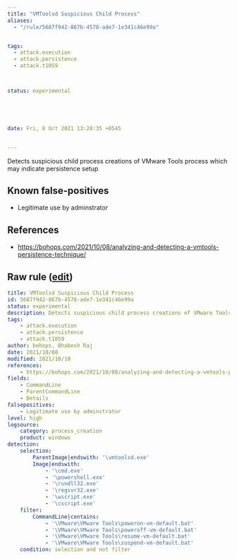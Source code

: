 ```yaml
---
title: "VMToolsd Suspicious Child Process"
aliases:
  - "/rule/5687f942-867b-4578-ade7-1e341c46e99a"


tags:
  - attack.execution
  - attack.persistence
  - attack.t1059



status: experimental





date: Fri, 8 Oct 2021 13:28:35 +0545


---
```


Detects suspicious child process creations of VMware Tools process which may indicate persistence setup

<!--more-->


## Known false-positives

* Legitimate use by adminstrator



## References

* https://bohops.com/2021/10/08/analyzing-and-detecting-a-vmtools-persistence-technique/


## Raw rule ([edit](https://github.com/SigmaHQ/sigma/edit/master/rules/windows/process_creation/proc_creation_win_vmtoolsd_susp_child_process.yml))
```yaml
title: VMToolsd Suspicious Child Process
id: 5687f942-867b-4578-ade7-1e341c46e99a
status: experimental
description: Detects suspicious child process creations of VMware Tools process which may indicate persistence setup
tags:
    - attack.execution
    - attack.persistence
    - attack.t1059
author: behops, Bhabesh Raj
date: 2021/10/08
modified: 2021/10/10
references:
    - https://bohops.com/2021/10/08/analyzing-and-detecting-a-vmtools-persistence-technique/
fields:
    - CommandLine
    - ParentCommandLine
    - Details
falsepositives:
    - Legitimate use by adminstrator
level: high
logsource:
    category: process_creation
    product: windows
detection:
    selection:
        ParentImage|endswith: '\vmtoolsd.exe'
        Image|endswith:
            - '\cmd.exe'
            - '\powershell.exe'
            - '\rundll32.exe'
            - '\regsvr32.exe'
            - '\wscript.exe'
            - '\cscript.exe'
    filter:
        CommandLine|contains:
            - '\VMware\VMware Tools\poweron-vm-default.bat'
            - '\VMware\VMware Tools\poweroff-vm-default.bat'
            - '\VMware\VMware Tools\resume-vm-default.bat'
            - '\VMware\VMware Tools\suspend-vm-default.bat'
    condition: selection and not filter

```
